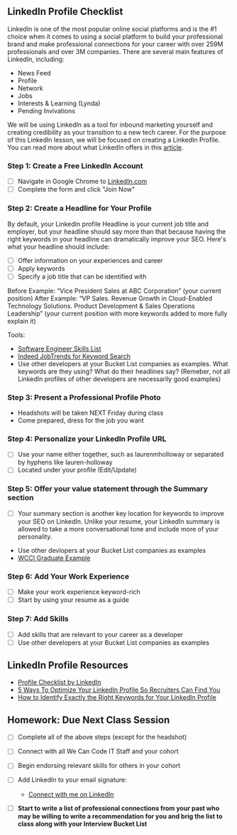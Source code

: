 ## LinkedIn Profile Checklist
LinkedIn is one of the most popular online social platforms and is the #1 choice when it comes to using a social platform to build your professional brand and make professional connections for your career with over 259M professionals and over 3M companies. There are several main features of LinkedIn, including:
- News Feed
- Profile
- Network
- Jobs
- Interests & Learning (Lynda)
- Pending Invivations

We will be using LinkedIn as a tool for inbound marketing yourself and creating credibility as your transition to a new tech career. For the purpose of this LinkedIn lesson, we will be focused on creating a LinkedIn Profile. You can read more about what LinkedIn offers in this [article](https://www.lifewire.com/what-is-linkedin-3486382).

### Step 1: Create a Free LinkedIn Account
- [ ] Navigate in Google Chrome to [LinkedIn.com](http://www.linkedin.com)
- [ ] Complete the form and click "Join Now"

### Step 2: Create a Headline for Your Profile
By default, your LinkedIn profile Headline is your current job title and employer, but your headline should say more than that because having the right keywords in your headline can dramatically improve your SEO. Here's what your headline should include:
- [ ] Offer information on your experiences and career
- [ ] Apply keywords
- [ ] Specify a job title that can be identified with

Before Example: “Vice President Sales at ABC Corporation” (your current position)
After Example: “VP Sales. Revenue Growth in Cloud-Enabled Technology Solutions. Product Development & Sales Operations Leadership”  (your current position with more keywords added to more fully explain it)

Tools:
- [Software Engineer Skills List](https://www.thebalance.com/software-engineer-skills-list-2062483)
- [Indeed JobTrends for Keyword Search](https://www.indeed.com/jobtrends)
- Use other developers at your Bucket List companies as examples. What keywords are they using? What do their headlines say?
(Remeber, not all LinkedIn profiles of other developers are necessarily good examples)

### Step 3: Present a Professional Profile Photo
- Headshots will be taken NEXT Friday during class
- Come prepared, dress for the job you want

### Step 4: Personalize your LinkedIn Profile URL
- [ ] Use your name either together, such as laurenmholloway or separated by hyphens like lauren-holloway
- [ ] Located under your profile (Edit/Update)

### Step 5: Offer your value statement through the Summary section
- [ ] Your summary section is another key location for keywords to improve your SEO on LinkedIn. Unlike your resume, your LinkedIn summary is allowed to take a more conversational tone and include more of your personality.
- Use other devlopers at your Bucket List companies as examples
- [WCCI Graduate Example](https://www.linkedin.com/in/kierrawestmoreland/)

### Step 6: Add Your Work Experience
- [ ] Make your work experience keyword-rich
- [ ] Start by using your resume as a guide

### Step 7: Add Skills
- [ ] Add skills that are relevant to your career as a developer
- [ ] Use other developers at your Bucket List companies as examples

## LinkedIn Profile Resources
- [Profile Checklist by LinkedIn](https://university.linkedin.com/content/dam/university/global/en_US/site/pdf/LinkedIn%20Profile%20Checklist%20-%20College%20Students.pdf)
- [5 Ways To Optimize Your LinkedIn Profile So Recruiters Can Find You](https://www.workitdaily.com/optimize-linkedin-profile-recruiters/)
- [How to Identify Exactly the Right Keywords for Your LinkedIn Profile](https://www.job-hunt.org/linkedin-job-search/indeed-jobtrends-research.shtml)

## Homework: Due Next Class Session
- [ ] Complete all of the above steps (except for the headshot)
- [ ] Connect with all We Can Code IT Staff and your cohort
- [ ] Begin endorsing relevant skills for others in your cohort
- [ ] Add LinkedIn to your email signature:
  - [Connect with me on LinkedIn](https://www.linkedin.com/in/laurenmholloway)
- [ ] **Start to write a list of professional connections from your past who may be willing to write a recommendation for you and brig the list to class along with your Interview Bucket List**

